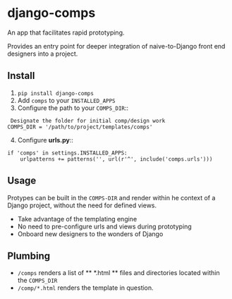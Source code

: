 django-comps
==========================

An app that facilitates rapid prototyping.

Provides an entry point for deeper integration of naive-to-Django front end designers into a project.

Install
-------

1. ``pip install django-comps``
2. Add ``comps`` to your ``INSTALLED_APPS``
3. Configure the path to your ``COMPS_DIR``::

```
 Designate the folder for initial comp/design work
COMPS_DIR = '/path/to/project/templates/comps'
```

4. Configure **urls.py**::

```
if 'comps' in settings.INSTALLED_APPS:
    urlpatterns += patterns('', url(r'^', include('comps.urls')))
```

Usage
-------
Protypes can be built in the ``COMPS-DIR`` and render within he context of
a Django project, without the need for defined views.

* Take advantage of the templating engine
* No need to pre-configure urls and views during prototyping
* Onboard new designers to the wonders of Django

Plumbing
--------

* ``/comps`` renders a list of ** *.html ** files and directories located within the ``COMPS_DIR``
* ``/comp/*.html`` renders the template in question.

